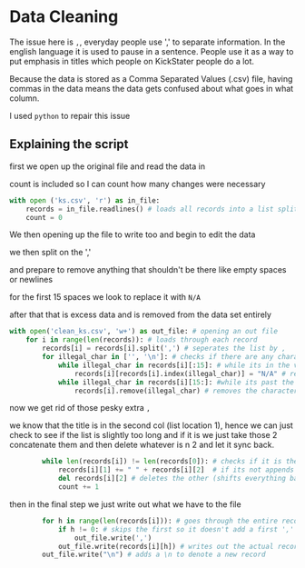 # Data Cleaning

The issue here is `,`, everyday people use ',' to separate information. In the english language it is used to pause in a sentence. People use it as a way to put emphasis in titles which people on KickStater people do a lot.

Because the data is stored as a Comma Separated Values (.csv) file, having commas in the data means the data gets confused about what goes in what column.

I used `python` to repair this issue

## Explaining the script

first we open up the original file and read the data in

count is included so I can count how many changes were necessary

```python
with open ('ks.csv', 'r') as in_file:
    records = in_file.readlines() # loads all records into a list split by new lines (currently strings)
    count = 0
```

We then opening up the file to write too and begin to edit the data

we then split on the ','

and prepare to remove anything that shouldn't be there like empty spaces or newlines

for the first 15 spaces we look to replace it with `N/A`

after that that is excess data and is removed from the data set entirely

```python
with open('clean_ks.csv', 'w+') as out_file: # opening an out file
    for i in range(len(records)): # loads through each record
        records[i] = records[i].split(',') # seperates the list by ,
        for illegal_char in ['', '\n']: # checks if there are any characters their shouldn't be (either a new line or an empty)
            while illegal_char in records[i][:15]: # while its in the valid range
                records[i][records[i].index(illegal_char)] = "N/A" # replace with a /n
            while illegal_char in records[i][15:]: #while its past the maximum
                records[i].remove(illegal_char) # removes the characters past the limit
```

now we get rid of those pesky extra `,`

we know that the title is in the second col (list location 1), hence we can just check to see if the list is slightly too long and if it is we just take those 2 concatenate them and then delete whatever is n 2 and let it sync back.

```python
        while len(records[i]) != len(records[0]): # checks if it is the proper size
            records[i][1] += " " + records[i][2]  # if its not appends the split tittle
            del records[i][2] # deletes the other (shifts everything back)
            count += 1
```

then in the final step we just write out what we have to the file

```python
        for h in range(len(records[i])): # goes through the entire record
            if h != 0: # skips the first so it doesn't add a first ','
                out_file.write(',')
            out_file.write(records[i][h]) # writes out the actual record 
        out_file.write("\n") # adds a \n to denote a new record

```